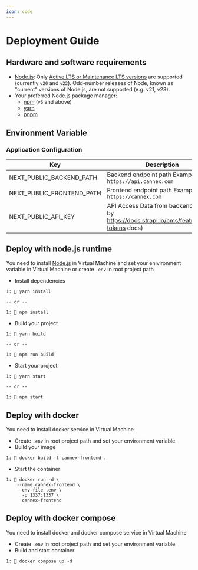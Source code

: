 ```yaml
---
icon: code
---
```


# Deployment Guide

## Hardware and software requirements <a href="#hardware-and-software-requirements" id="hardware-and-software-requirements"></a>

* [Node.js](https://nodejs.org/): Only [Active LTS or Maintenance LTS versions](https://nodejs.org/en/about/previous-releases) are supported (currently `v20` and `v22`). Odd-number releases of Node, known as "current" versions of Node.js, are not supported (e.g. v21, v23).
* Your preferred Node.js package manager:
  * [npm](https://docs.npmjs.com/cli/v6/commands/npm-install) (`v6` and above)
  * [yarn](https://yarnpkg.com/getting-started/install)
  * [pnpm](https://pnpm.io/)

## Environment Variable <a href="#environment-variable" id="environment-variable"></a>

### Application Configuration

<table><thead><tr><th width="211.23828125">Key</th><th>Description</th></tr></thead><tbody><tr><td>NEXT_PUBLIC_BACKEND_PATH</td><td>Backend endpoint path Example: <code>https://api.cannex.com</code></td></tr><tr><td>NEXT_PUBLIC_FRONTEND_PATH</td><td>Frontend endpoint path Example: <code>https://cannex.com</code></td></tr><tr><td>NEXT_PUBLIC_API_KEY</td><td>API Access Data from backend (follow by <a href="https://docs.strapi.io/cms/features/api-tokens">https://docs.strapi.io/cms/features/api-tokens</a> docs) </td></tr></tbody></table>



## Deploy with node.js runtime

You need to install [Node.js](https://nodejs.org/) in Virtual Machine and set your enivironment variable in Virtual Machine or create `.env` in root project path

* Install dependencies

```
1: 📄 yarn install

-- or --

1: 📄 npm install
```

* Build your project

```
1: 📄 yarn build

-- or --

1: 📄 npm run build
```

* Start your project

```
1: 📄 yarn start

-- or --

1: 📄 npm start
```



## Deploy with docker

You need to install docker service in Virtual Machine

* Create `.env`  in root project path and set your environment variable
* Build your image

```
1: 📄 docker build -t cannex-frontend .
```

* Start the container

```
1: 📄 docker run -d \
    --name cannex-frontend \
    --env-file .env \
      -p 1337:1337 \
      cannex-frontend
```

## Deploy with docker compose

You need to install docker and docker compose service in Virtual Machine

* Create `.env`  in root project path and set your environment variable
* Build and start  container

```
1: 📄 docker compose up -d
```
